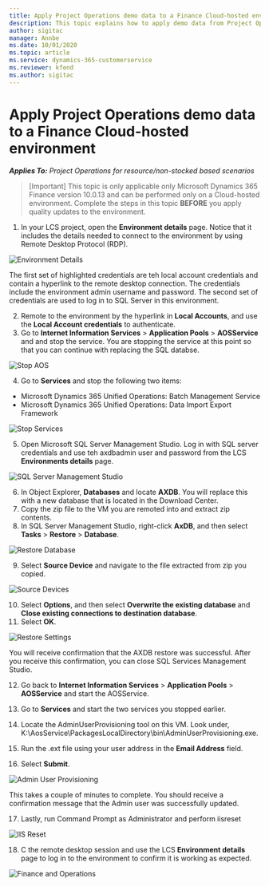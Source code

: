 ```yaml
---
title: Apply Project Operations demo data to a Finance Cloud-hosted environment
description: This topic explains how to apply demo data from Project Operations to a Dynamics 365 Finance Cloud-hosted environment.
author: sigitac
manager: Annbe
ms.date: 10/01/2020
ms.topic: article
ms.service: dynamics-365-customerservice
ms.reviewer: kfend 
ms.author: sigitac
---
```


# Apply Project Operations demo data to a Finance Cloud-hosted environment

_**Applies To:** Project Operations for resource/non-stocked based scenarios_

>[Important]
> This topic is only applicable only Microsoft Dynamics 365 Finance version 10.0.13 and can be performed only on a Cloud-hosted environment. Complete the steps in this topic **BEFORE** you apply quality updates to the environment.

1. In your LCS project, open the **Environment details** page. Notice that it includes the details needed to connect to the environment by using Remote Desktop Protocol (RDP).

![Environment Details](1EnvironmentDetails.png)

The first set of highlighted credentials are teh local account credentials and contain a hyperlink to the remote desktop connection. The credentials include the environment admin username and password. The second set of credentials are used to log in to SQL Server in this environment.

2. Remote to the environment by the hyperlink in **Local Accounts**, and use the **Local Account credentials** to authenticate.
3. Go to **Internet Information Services** > **Application Pools** > **AOSService** and and stop the service. You are stopping the service at this point so that you can continue with replacing the SQL databse.

![Stop AOS](2StopAOS.png)

4. Go to **Services** and stop the following two items:

- Microsoft Dynamics 365 Unified Operations: Batch Management Service
- Microsoft Dynamics 365 Unified Operations: Data Import Export Framework

![Stop Services](3StopAOS.png)

5. Open Microsoft SQL Server Management Studio. Log in with SQL server credentials and use teh axdbadmin user and password from the LCS **Environments details** page.

![SQL Server Management Studio](SSMS.png)

6. In Object Explorer, **Databases** and locate **AXDB**. You will replace this with a new database that is located in the Download Center. 
7. Copy the zip file to the VM you are remoted into and extract zip contents.
8. In SQL Server Management Studio, right-click **AxDB**, and then select **Tasks** > **Restore** > **Database**.

![Restore Database](5RestoreDatabase.png)

9. Select **Source Device** and navigate to the file extracted from zip you copied.

![Source Devices](6SourceDevice.png)

10. Select **Options**, and then select **Overwrite the existing database** and **Close existing connections to destination database**. 
11. Select **OK**.

![Restore Settings](7RestoreSetting.png)

You will receive confirmation that the AXDB restore was successful. After you receive this confirmation, you can close SQL Services Management Studio.

12. Go back to **Internet Information Services** > **Application Pools** > **AOSService** and start the AOSService.
13. Go to **Services** and start the two services you stopped earlier.

14. Locate the AdminUserProvisioning tool on this VM. Look under, K:\AosService\PackagesLocalDirectory\bin\AdminUserProvisioning.exe.
15. Run the .ext file using your user address in the **Email Address** field. 
16. Select **Submit**.

![Admin User Provisioning](8AdminUserProvisioning.png)

This takes a couple of minutes to complete. You should receive a confirmation message that the Admin user was successfully updated.

17. Lastly, run Command Prompt as Administrator and perform iisreset

![IIS Reset](9IISReset.png)

18. C the remote desktop session and use the LCS **Environment details** page to log in to the environment to confirm it is working as expected.

![Finance and Operations](10FinanceAndOperations.png)
